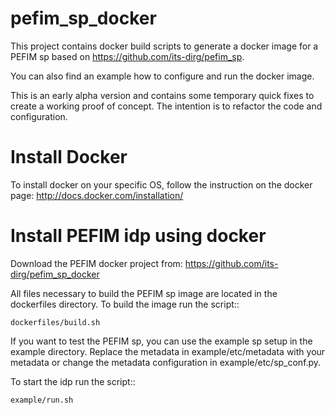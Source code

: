 # pefim_sp_docker

This project contains docker build scripts to generate a docker image for a PEFIM sp based on https://github.com/its-dirg/pefim_sp.

You can also find an example how to configure and run the docker image.

This is an early alpha version and contains some temporary quick fixes to create a working proof of concept.
The intention is to refactor the code and configuration.

Install Docker
==============

To install docker on your specific OS, follow the instruction on the docker page: http://docs.docker.com/installation/

Install PEFIM idp using docker
==============================

Download the PEFIM docker project from: https://github.com/its-dirg/pefim_sp_docker

All files necessary to build the PEFIM sp image are located in the dockerfiles directory. To build the image run the script::

    dockerfiles/build.sh

If you want to test the PEFIM sp, you can use the example sp setup in the example directory.
Replace the metadata in example/etc/metadata with your metadata or change the metadata configuration in example/etc/sp_conf.py.

To start the idp run the script::

    example/run.sh
